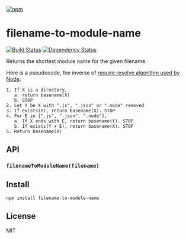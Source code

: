 [![npm](https://nodei.co/npm/filename-to-module-name.png)](https://nodei.co/npm/filename-to-module-name/)

# filename-to-module-name

[![Build Status][travis-badge]][travis] [![Dependency Status][david-badge]][david]

Returns the shortest module name for the given filename.

Here is a pseudocode, the inverse of [require.resolve algorithm used by Node](https://nodejs.org/docs/latest/api/modules.html#modules_all_together):
```
1. If X is a directory,
   a. return basename(X)
   b. STOP
2. Let Y be X with ".js", ".json" or ".node" removed
3. If exists(Y), return basename(X). STOP
4. For E in [".js", ".json", ".node"],
   a. If X ends with E, return basename(Y). STOP
   b. If exists(Y + E), return basename(X). STOP
5. Return basename(X)
```

[travis]: https://travis-ci.org/eush77/filename-to-module-name
[travis-badge]: https://travis-ci.org/eush77/filename-to-module-name.svg
[david]: https://david-dm.org/eush77/filename-to-module-name
[david-badge]: https://david-dm.org/eush77/filename-to-module-name.png

## API

### `filenameToModuleName(filename)`

## Install

```
npm install filename-to-module-name
```

## License

MIT
